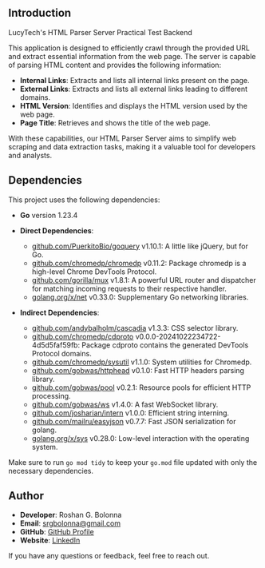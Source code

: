 ## Introduction

LucyTech's HTML Parser Server Practical Test Backend

This application is designed to efficiently crawl through the provided URL and extract essential information from the web page. The server is capable of parsing HTML content and provides the following information:

- **Internal Links**: Extracts and lists all internal links present on the page.
- **External Links**: Extracts and lists all external links leading to different domains.
- **HTML Version**: Identifies and displays the HTML version used by the web page.
- **Page Title**: Retrieves and shows the title of the web page.

With these capabilities, our HTML Parser Server aims to simplify web scraping and data extraction tasks, making it a valuable tool for developers and analysts.

## Dependencies

This project uses the following dependencies:

- **Go** version 1.23.4

- **Direct Dependencies**:
  - [github.com/PuerkitoBio/goquery](https://github.com/PuerkitoBio/goquery) v1.10.1: A little like jQuery, but for Go.
  - [github.com/chromedp/chromedp](https://github.com/chromedp/chromedp) v0.11.2: Package chromedp is a high-level Chrome DevTools Protocol.
  - [github.com/gorilla/mux](https://github.com/gorilla/mux) v1.8.1: A powerful URL router and dispatcher for matching incoming requests to their respective handler.
  - [golang.org/x/net](https://golang.org/x/net) v0.33.0: Supplementary Go networking libraries.

- **Indirect Dependencies**:
  - [github.com/andybalholm/cascadia](https://github.com/andybalholm/cascadia) v1.3.3: CSS selector library.
  - [github.com/chromedp/cdproto](https://github.com/chromedp/cdproto) v0.0.0-20241022234722-4d5d5faf59fb: Package cdproto contains the generated DevTools Protocol domains.
  - [github.com/chromedp/sysutil](https://github.com/chromedp/sysutil) v1.1.0: System utilities for Chromedp.
  - [github.com/gobwas/httphead](https://github.com/gobwas/httphead) v0.1.0: Fast HTTP headers parsing library.
  - [github.com/gobwas/pool](https://github.com/gobwas/pool) v0.2.1: Resource pools for efficient HTTP processing.
  - [github.com/gobwas/ws](https://github.com/gobwas/ws) v1.4.0: A fast WebSocket library.
  - [github.com/josharian/intern](https://github.com/josharian/intern) v1.0.0: Efficient string interning.
  - [github.com/mailru/easyjson](https://github.com/mailru/easyjson) v0.7.7: Fast JSON serialization for golang.
  - [golang.org/x/sys](https://github.com/golang/sys) v0.28.0: Low-level interaction with the operating system.

Make sure to run `go mod tidy` to keep your `go.mod` file updated with only the necessary dependencies.

## Author

- **Developer**: Roshan G. Bolonna
- **Email**: srgbolonna@gmail.com
- **GitHub**: [GitHub Profile](https://github.com/RoshanGerard)
- **Website**: [LinkedIn](https://www.linkedin.com/in/srgbolonna)

If you have any questions or feedback, feel free to reach out.
